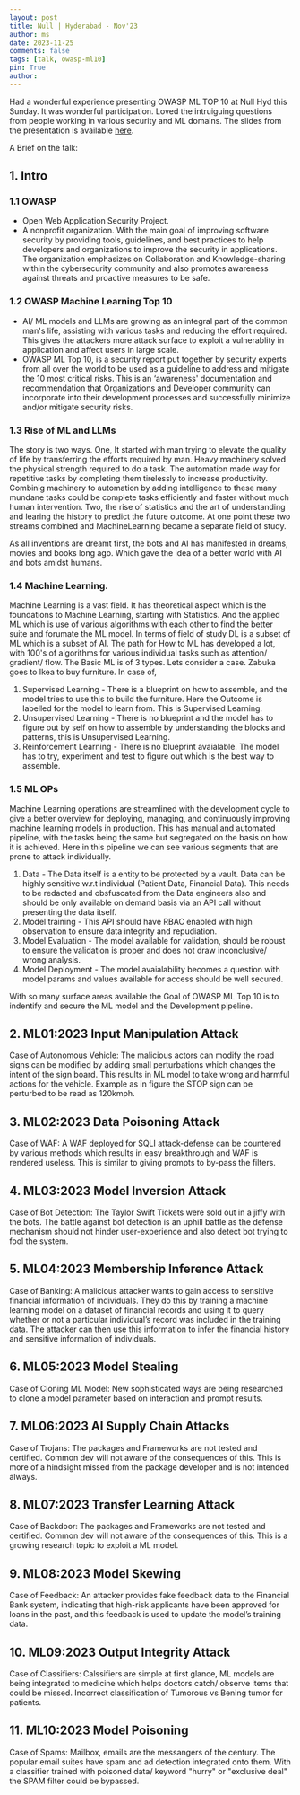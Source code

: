 ```yaml
---
layout: post
title: Null | Hyderabad - Nov'23
author: ms
date: 2023-11-25
comments: false
tags: [talk, owasp-ml10]
pin: True
author:
---
```


Had a wonderful experience presenting OWASP ML TOP 10 at Null Hyd this Sunday. It was wonderful participation. Loved the intruiguing questions from people working in various security and ML domains. The slides from the presentation is available [here](https://github.com/msnishanth9001/msnishanth9001.github.io/blob/main/PPTX/Null%20%7C%20Hyd%20Nov.pptx).

A Brief on the talk:

## 1. Intro

### 1.1 OWASP 
- Open Web Application Security Project.
- A nonprofit organization. With the main goal of improving software security by providing tools, guidelines, and best practices to help developers and organizations to improve the security in applications. The organization emphasizes on Collaboration and Knowledge-sharing within the cybersecurity community and also promotes awareness against threats and proactive measures to be safe.

### 1.2 OWASP Machine Learning Top 10
- AI/ ML models and LLMs are growing as an integral part of the common man's life, assisting with various tasks and reducing the effort required. This gives the attackers more attack surface to exploit a vulnerablity in application and affect users in large scale.
- OWASP ML Top 10, is a security report put together by security experts from all over the world to be used as a guideline to address and mitigate the 10 most critical risks. This is an ‘awareness' documentation and recommendation that Organizations and Developer community can incorporate into their development processes and successfully minimize and/or mitigate security risks.

### 1.3 Rise of ML and LLMs
The story is two ways. One, It started with man trying to elevate the quality of life by transferring the efforts required by man. Heavy machinery solved the physical strength required to do a task. The automation made way for repetitive tasks by completing them tirelessly to increase productivity. Combinig machinery to automation by adding intelligence to these many mundane tasks could be complete tasks efficiently and faster without much human intervention. Two, the rise of statistics and the art of understanding and learing the history to predict the future outcome. At one point these two streams combined and MachineLearning became a separate field of study. 

As all inventions are dreamt first, the bots and AI has manifested in dreams, movies and books long ago. Which gave the idea of a better world with AI and bots amidst humans.

### 1.4 Machine Learning.
Machine Learning is a vast field. It has theoretical aspect which is the foundations to Machine Learning, starting with Statistics. And the applied ML which is use of various algorithms with each other to find the better suite and forumate the ML model. In terms of field of study DL is a subset of ML which is a subset of AI. The path for How to ML has developed a lot, with 100's of algorithms for various individual tasks such as attention/ gradient/ flow. The Basic ML is of 3 types. Lets consider a case. Zabuka goes to Ikea to buy furniture. In case of,
1. Supervised Learning - There is a blueprint on how to assemble, and the model tries to use this to build the furniture. Here the Outcome is labelled for the model to learn from. This is Supervised Learning.
2. Unsupervised Learning - There is no blueprint and the model has to figure out by self on how to assemble by understanding the blocks and patterns, this is Unsupervised Learning.
3. Reinforcement Learning - There is no blueprint avaialable. The model has to try, experiment and test to figure out which is the best way to assemble.


### 1.5 ML OPs
Machine Learning operations are streamlined with the development cycle to give a better overview for deploying, managing, and continuously improving machine learning models in production. This has manual and automated pipeline, with the tasks being the same but segregated on the basis on how it is achieved. Here in this pipeline we can see various segments that are prone to attack individually. 
1.  Data - The Data itself is a entity to be protected by a vault. Data can be highly sensitive w.r.t individual (Patient Data, Financial Data). This needs to be redacted and obsfuscated from the Data engineers also and should be only available on demand basis via an API call without presenting the data itself.
2. Model training - This API should have RBAC enabled with high observation to ensure data integrity and repudiation.
3. Model Evaluation - The model available for validation, should be robust to ensure the validation is proper and does not draw inconclusive/ wrong analysis.
4. Model Deployment - The model avaialability becomes a question with model params and values available for access should be well secured.

With so many surface areas available the Goal of OWASP ML Top 10 is to indentify and secure the ML model and the Development pipeline.

## 2. ML01:2023 Input Manipulation Attack

Case of Autonomous Vehicle: The malicious actors can modify the road signs can be modified by adding small perturbations which changes the intent of the sign board. This results in ML model to take wrong and harmful actions for the vehicle. Example as in figure the STOP sign can be perturbed to be read as 120kmph.

## 3. ML02:2023 Data Poisoning Attack

Case of WAF: A WAF deployed for SQLI attack-defense can be countered by various methods which results in easy breakthrough and WAF is rendered useless. This is similar to giving prompts to by-pass the filters.

## 4. ML03:2023 Model Inversion Attack

Case of Bot Detection: The Taylor Swift Tickets were sold out in a jiffy with the bots. The battle against bot detection is an uphill battle as the defense mechanism should not hinder user-experience and also detect bot trying to fool the system.

## 5. ML04:2023 Membership Inference Attack

Case of Banking: A malicious attacker wants to gain access to sensitive financial information of individuals. They do this by training a machine learning model on a dataset of financial records and using it to query whether or not a particular individual’s record was included in the training data. The attacker can then use this information to infer the financial history and sensitive information of individuals.

## 6. ML05:2023 Model Stealing

Case of Cloning ML Model: New sophisticated ways are being researched to clone a model parameter based on interaction and prompt results.

## 7. ML06:2023 AI Supply Chain Attacks

Case of Trojans: The packages and Frameworks are not tested and certified. Common dev will not aware of the consequences of this. This is more of a hindsight missed from the package developer and is not intended always.

## 8. ML07:2023 Transfer Learning Attack

Case of Backdoor: The packages and Frameworks are not tested and certified. Common dev will not aware of the consequences of this. This is a growing research topic to exploit a ML model.

## 9. ML08:2023 Model Skewing

Case of Feedback: An attacker provides fake feedback data to the Financial Bank system, indicating that high-risk applicants have been approved for loans in the past, and this feedback is used to update the model’s training data.

## 10. ML09:2023 Output Integrity Attack

Case of Classifiers: Calssifiers are simple at first glance, ML models are being integrated to medicine which helps doctors catch/ observe items that could be missed. Incorrect classification of Tumorous vs Bening tumor for patients.

## 11. ML10:2023 Model Poisoning

Case of Spams: Mailbox, emails are the messangers of the century. The popular email suites have spam and ad detection integrated onto them. With a classifier trained with poisoned data/ keyword "hurry" or "exclusive deal" the SPAM filter could be bypassed.






